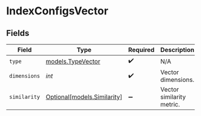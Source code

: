 # IndexConfigsVector


## Fields

| Field                                                  | Type                                                   | Required                                               | Description                                            |
| ------------------------------------------------------ | ------------------------------------------------------ | ------------------------------------------------------ | ------------------------------------------------------ |
| `type`                                                 | [models.TypeVector](../models/typevector.md)           | :heavy_check_mark:                                     | N/A                                                    |
| `dimensions`                                           | *int*                                                  | :heavy_check_mark:                                     | Vector dimensions.                                     |
| `similarity`                                           | [Optional[models.Similarity]](../models/similarity.md) | :heavy_minus_sign:                                     | Vector similarity metric.                              |
